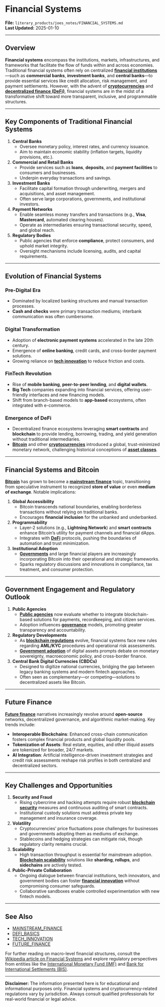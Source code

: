 # Financial Systems

**File:** `literary_products/joes_notes/FINANCIAL_SYSTEMS.md`\
**Last Updated:** 2025-01-10

***

## Overview

**Financial systems** encompass the institutions, markets, infrastructures, and frameworks that facilitate the flow of funds within and across economies. Traditional financial systems often rely on centralized [**financial institutions**](financial_institutions.md)—such as **commercial banks**, **investment banks**, and **central banks**—to provide essential services like credit allocation, risk management, and payment settlements. However, with the advent of [**cryptocurrencies**](../CRYPTO/CRYPTOCURRENCIES.MD) and [**decentralized finance (DeFi)**](../DEFI_BASICS.md), financial systems are in the midst of a transformative shift toward more transparent, inclusive, and programmable structures.

***

## Key Components of Traditional Financial Systems

1. **Central Banks**
   * Oversee monetary policy, interest rates, and currency issuance.
   * Aim to maintain economic stability (inflation targets, liquidity provisions, etc.).
2. **Commercial and Retail Banks**
   * Provide services such as **loans**, **deposits**, and **payment facilities** to consumers and businesses.
   * Underpin everyday transactions and savings.
3. **Investment Banks**
   * Facilitate capital formation through underwriting, mergers and acquisitions, and asset management.
   * Often serve large corporations, governments, and institutional investors.
4. **Payment Networks**
   * Enable seamless money transfers and transactions (e.g., **Visa**, **Mastercard**, automated clearing houses).
   * Operate as intermediaries ensuring transactional security, speed, and global reach.
5. **Regulatory Bodies**
   * Public agencies that enforce **compliance**, protect consumers, and uphold market integrity.
   * Oversight mechanisms include licensing, audits, and capital requirements.

***

## Evolution of Financial Systems

### Pre-Digital Era

* Dominated by localized banking structures and manual transaction processes.
* **Cash and checks** were primary transaction mediums; interbank communication was often cumbersome.

### Digital Transformation

* Adoption of **electronic payment systems** accelerated in the late 20th century.
* Emergence of **online banking**, credit cards, and cross-border payment solutions.
* Growing reliance on [**tech innovation**](tech_innovation.md) to reduce friction and costs.

### FinTech Revolution

* Rise of **mobile banking**, **peer-to-peer lending**, and **digital wallets**.
* **Big Tech** companies expanding into financial services, offering user-friendly interfaces and new financing models.
* Shift from branch-based models to **app-based** ecosystems, often integrated with e-commerce.

### Emergence of DeFi

* Decentralized finance ecosystems leveraging **smart contracts** and **blockchain** to provide lending, borrowing, trading, and yield generation without traditional intermediaries.
* [**Bitcoin**](../crypto_economics/bitcoin.md) and other [**cryptocurrencies**](../CRYPTO/CRYPTOCURRENCIES.MD) introduced a global, trust-minimized monetary network, challenging historical conceptions of [**asset classes**](../CRYPTO/asset_classes.mdmd).

***

## Financial Systems and Bitcoin

[**Bitcoin**](../crypto_economics/bitcoin_basics.md) has grown to become a [**mainstream finance**](../MAINSTREAM_FINANCE.md) topic, transitioning from speculative instrument to recognized **store of value** or even **medium of exchange**. Notable implications:

1. **Global Accessibility**
   * Bitcoin transcends national boundaries, enabling borderless transactions without relying on traditional banks.
   * Encourages **financial inclusion** for the unbanked and underbanked.
2. **Programmability**
   * Layer-2 solutions (e.g., **Lightning Network**) and **smart contracts** enhance Bitcoin’s utility for payment channels and financial dApps.
   * Integrates with [**DeFi**](../DEFI_BASICS.md) protocols, pushing the boundaries of automation and trust minimization.
3. **Institutional Adoption**
   * [**Governments**](../misc/government_adoption.md) and large financial players are increasingly incorporating Bitcoin into their operational and strategic frameworks.
   * Sparks regulatory discussions and innovations in compliance, tax treatment, and consumer protection.

***

## Government Engagement and Regulatory Outlook

1. **Public Agencies**
   * [**Public agencies**](../misc/public_agencies.md) now evaluate whether to integrate blockchain-based solutions for payments, recordkeeping, and citizen services.
   * Adoption influences [**governance**](../AI/governance_models.md) models, promoting greater transparency and accountability.
2. **Regulatory Developments**
   * As [**blockchain regulations**](../BLOCKCHAIN_REGULATIONS.md) evolve, financial systems face new rules regarding **AML/KYC** procedures and operational risk assessments.
   * [**Government adoption**](../misc/government_adoption.md) of digital assets prompts debate on monetary sovereignty, macroeconomic policy, and cross-border finance.
3. **Central Bank Digital Currencies (CBDCs)**
   * Designed to digitize national currencies, bridging the gap between legacy banking systems and modern fintech approaches.
   * Often seen as complementary—or competing—solutions to decentralized assets like Bitcoin.

***

## Future Finance

[**Future finance**](../FUTURE_FINANCE.md) narratives increasingly revolve around **open-source** networks, decentralized governance, and algorithmic market-making. Key trends include:

* **Interoperable Blockchains**: Enhanced cross-chain communication fosters complex financial products and global liquidity pools.
* **Tokenization of Assets**: Real estate, equities, and other illiquid assets are tokenized for broader, 24/7 markets.
* **AI Integration**: Artificial intelligence-driven investment strategies and credit risk assessments reshape risk profiles in both centralized and decentralized sectors.

***

## Key Challenges and Opportunities

1. **Security and Fraud**
   * Rising cybercrime and hacking attempts require robust [**blockchain security**](../BLOCKCHAIN_SECURITY.md) measures and continuous auditing of smart contracts.
   * Institutional custody solutions must address private key management and insurance coverage.
2. **Volatility**
   * Cryptocurrencies’ price fluctuations pose challenges for businesses and governments adopting them as mediums of exchange.
   * Stablecoins and hedging strategies can mitigate risk, though regulatory clarity remains crucial.
3. **Scalability**
   * High transaction throughput is essential for mainstream adoption. [**Blockchain scalability**](../BLOCKCHAIN_SCALABILITY.md) solutions like **sharding**, **rollups**, and **sidechains** are actively tested.
4. **Public-Private Collaboration**
   * Ongoing dialogue between financial institutions, tech innovators, and government bodies can foster [**financial innovation**](financial_innovation.md) without compromising consumer safeguards.
   * Collaborative sandboxes enable controlled experimentation with new fintech models.

***

## See Also

* [MAINSTREAM\_FINANCE](../MAINSTREAM_FINANCE.md)
* [DEFI\_BASICS](../DEFI_BASICS.md)
* [TECH\_INNOVATION](tech_innovation.md)
* [FUTURE\_FINANCE](../FUTURE_FINANCE.md)

For further reading on macro-level financial structures, consult the [Wikipedia article on Financial Systems](https://en.wikipedia.org/wiki/Financial_system) and explore regulatory perspectives from entities like the [International Monetary Fund (IMF)](https://www.imf.org/) and [Bank for International Settlements (BIS)](https://www.bis.org/).

***

**Disclaimer:** The information presented here is for educational and informational purposes only. Financial systems and cryptocurrency-related regulations vary by jurisdiction. Always consult qualified professionals for real-world financial or legal advice.
